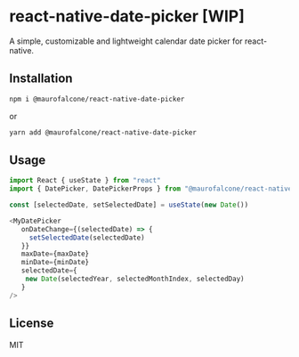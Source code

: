 # react-native-date-picker [WIP]

A simple, customizable and lightweight calendar date picker for react-native.

## Installation

```sh
npm i @maurofalcone/react-native-date-picker
```

or

```sh
yarn add @maurofalcone/react-native-date-picker
```

## Usage

```js
import React { useState } from "react"
import { DatePicker, DatePickerProps } from "@maurofalcone/react-native-date-picker"

const [selectedDate, setSelectedDate] = useState(new Date())

<MyDatePicker
   onDateChange={(selectedDate) => {
     setSelectedDate(selectedDate)
   }}
   maxDate={maxDate}
   minDate={minDate}
   selectedDate={
    new Date(selectedYear, selectedMonthIndex, selectedDay)
   }
/>
```

<!-- ## Contributing

See the [contributing guide](CONTRIBUTING.md) to learn how to contribute to the repository and the development workflow. -->

## License

MIT
